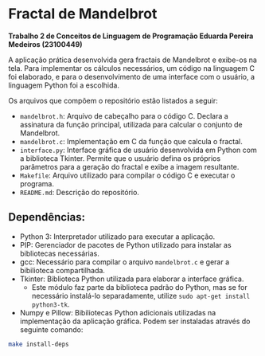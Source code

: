 # Fractal de Mandelbrot
**Trabalho 2 de Conceitos de Linguagem de Programação
Eduarda Pereira Medeiros (23100449)**


A aplicação prática desenvolvida gera fractais de Mandelbrot e exibe-os na tela. Para implementar os cálculos necessários, um código na linguagem C foi elaborado, e para o desenvolvimento de uma interface com o usuário, a linguagem Python foi a escolhida.

Os arquivos que compõem o repositório estão listados a seguir:
* `mandelbrot.h`: Arquivo de cabeçalho para o código C. Declara a assinatura da função principal, utilizada para calcular o conjunto de Mandelbrot.
* `mandelbrot.c`: Implementação em C da função que calcula o fractal.
* `interface.py`: Interface gráfica de usuário desenvolvida em Python com a biblioteca Tkinter. Permite que o usuário defina os próprios parâmetros para a geração do fractal e exibe a imagem resultante.
* `Makefile`: Arquivo utilizado para compilar o código C e executar o programa.
* `README.md`: Descrição do repositório.

## Dependências:
* Python 3: Interpretador utilizado para executar a aplicação.
* PIP: Gerenciador de pacotes de Python utilizado para instalar as bibliotecas necessárias.
* gcc: Necessário para compilar o arquivo `mandelbrot.c` e gerar a bibilioteca compartilhada.
* Tkinter: Biblioteca Python utilizada para elaborar a interface gráfica.
     * Este módulo faz parte da biblioteca padrão do Python, mas se for necessário instalá-lo separadamente, utilize `sudo apt-get install python3-tk`.
* Numpy e Pillow: Bibiliotecas Python adicionais utilizadas na implementação da aplicação gráfica. Podem ser instaladas através do seguinte comando:
```bash
make install-deps
```



